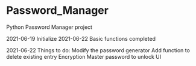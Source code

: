# Password_Manager
Python Password Manager project

2021-06-19 Initialize
2021-06-22 Basic functions completed

2021-06-22 Things to do:
Modify the password generator
Add function to delete existing entry
Encryption
Master password to unlock
UI